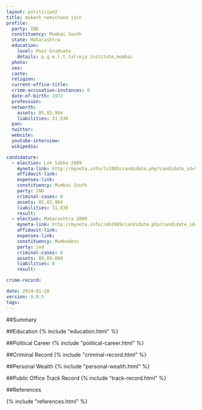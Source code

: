```yaml
---
layout: politician2
title: mukesh nemichand jain
profile: 
  party: IND
  constituency: Mumbai South
  state: Maharashtra
  education: 
    level: Post Graduate
    details: p.g.m.l.t talreja institute,mumbai
  photo: 
  sex: 
  caste: 
  religion: 
  current-office-title: 
  crime-accusation-instances: 0
  date-of-birth: 1972
  profession: 
  networth: 
    assets: 85,83,904
    liabilities: 31,030
  pan: 
  twitter: 
  website: 
  youtube-interview: 
  wikipedia: 

candidature: 
  - election: Lok Sabha 2009
    myneta-link: http://myneta.info/ls2009/candidate.php?candidate_id=5490
    affidavit-link: 
    expenses-link: 
    constituency: Mumbai South 
    party: IND
    criminal-cases: 0
    assets: 85,83,904
    liabilities: 31,030
    result:  
  - election: Maharashtra 2009
    myneta-link: http://myneta.info//mh2009/candidate.php?candidate_id=2452
    affidavit-link: 
    expenses-link: 
    constituency: Mumbadevi 
    party: ind
    criminal-cases: 0
    assets: 89,09,000
    liabilities: 0
    result:  

crime-record: 

date: 2014-01-28
version: 0.0.5
tags: 
---
```

##Summary


##Education
{% include "education.html" %}


##Political Career
{% include "political-career.html" %}


##Criminal Record
{% include "criminal-record.html" %}


##Personal Wealth
{% include "personal-wealth.html" %}


##Public Office Track Record
{% include "track-record.html" %}


##References


{% include "references.html" %}